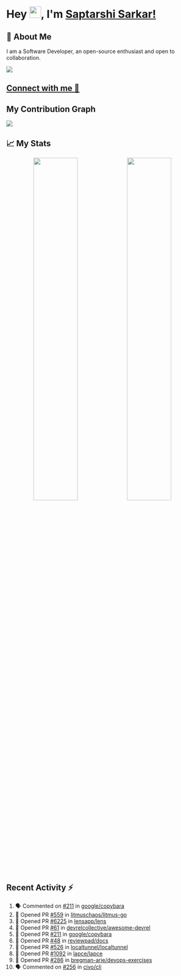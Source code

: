 # Hey <img src="https://github.com/TheDudeThatCode/TheDudeThatCode/blob/master/Assets/Hi.gif" width="30">, I'm [Saptarshi Sarkar!](https://bio.link/saptarshi) 

## 🚀 About Me
I am a Software Developer, an open-source enthusiast and open to collaboration.

![](https://visitor-badge.laobi.icu/badge?page_id=saptarshisarkar12.saptarshisarkar12)

## [Connect with me 💬](https://bio.link/saptarshi) 

## My Contribution Graph 
<img src="https://activity-graph.herokuapp.com/graph?username=SaptarshiSarkar12&bg_color=0f2d3d&color=1cadfb&line=1cadfb&point=1cadfb&area=true&hide_border=true">

## 📈 My Stats
<p align="center">	
  <img width="48%" src="https://github-readme-stats.vercel.app/api?username=saptarshisarkar12&show_icons=true&theme=tokyonight" />
  <img width="48%" src="https://github-readme-streak-stats.herokuapp.com/?user=saptarshisarkar12&theme=tokyonight" />
</p>

## Recent Activity :zap:
<!--START_SECTION:activity-->
1. 🗣 Commented on [#211](https://github.com/google/copybara/issues/211) in [google/copybara](https://github.com/google/copybara)
2. 💪 Opened PR [#559](https://github.com/litmuschaos/litmus-go/pull/559) in [litmuschaos/litmus-go](https://github.com/litmuschaos/litmus-go)
3. 💪 Opened PR [#6225](https://github.com/lensapp/lens/pull/6225) in [lensapp/lens](https://github.com/lensapp/lens)
4. 💪 Opened PR [#61](https://github.com/devrelcollective/awesome-devrel/pull/61) in [devrelcollective/awesome-devrel](https://github.com/devrelcollective/awesome-devrel)
5. 💪 Opened PR [#211](https://github.com/google/copybara/pull/211) in [google/copybara](https://github.com/google/copybara)
6. 💪 Opened PR [#48](https://github.com/reviewpad/docs/pull/48) in [reviewpad/docs](https://github.com/reviewpad/docs)
7. 💪 Opened PR [#526](https://github.com/localtunnel/localtunnel/pull/526) in [localtunnel/localtunnel](https://github.com/localtunnel/localtunnel)
8. 💪 Opened PR [#1092](https://github.com/lapce/lapce/pull/1092) in [lapce/lapce](https://github.com/lapce/lapce)
9. 💪 Opened PR [#286](https://github.com/bregman-arie/devops-exercises/pull/286) in [bregman-arie/devops-exercises](https://github.com/bregman-arie/devops-exercises)
10. 🗣 Commented on [#256](https://github.com/civo/cli/issues/256) in [civo/cli](https://github.com/civo/cli)
<!--END_SECTION:activity-->
